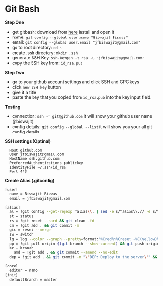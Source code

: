 # Git Bash

**Step One**

-   get gitbash: download from [here](https://git-scm.com/downloads) install and open it
-   name: `git config --global user.name "Biswajit Biswas"`
-   email: `git config --global user.email "jfbiswajit@gmail.com"`
-   go to root directory: `cd ~`
-   create .ssh directory: `mkdir .ssh`
-   generate SSH Key: `ssh-keygen -t rsa -C "jfbiswajit@gmail.com"`
-   copy the SSH key from: `id_rsa.pub`

**Step Two**

-   go to your github account settings and click SSH and GPC keys
-   click `new SSH key` button
-   give it a title
-   paste the key that you copied from `id_rsa.pub` into the key input field.

**Testing**

-   connection: `ssh -T git@github.com` it will show your github user name (jfbiswajit)
-   config details: `git config --global --list` it will show you your all git config details

**SSH settings (Optinal)**

```
  Host github.com
  User jfbiswajit@gmail.com
  HostName ssh.github.com
  PreferredAuthentications publickey
  IdentityFile ~/.ssh/id_rsa
  Port 443
```

**Create Alias (.gitconfig)**

```bash
[user]
  name = Biswajit Biswas
  email = jfbiswajit@gmail.com

[alias]
  al = !git config --get-regexp ^alias\\. | sed -e s/^alias\\.// -e s/\\ /\\ =\\ /
  st = status
  rs = !git reset --hard && git clean -fd
  cm = !git add . && git commit -m
  gtc = reset --merge
  sw = switch
  lg = log --color --graph --pretty=format:'%Cred%h%Creset -%C(yellow)%d%Creset %s %Cgreen(%cr) %C(bold blue)<%an>%Creset' --abbrev-commit
  pp = !git pull origin $(git branch --show-current) && git push origin $(git branch --show-current)
  br = branch
	amd = !git add . && git commit --amend --no-edit
  dep = !git add . && git commit -m "\"DEP: Deploy to the server\"" && git push origin HEAD

[core]
  editor = nano
[init]
  defaultBranch = master
```
